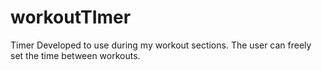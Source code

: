 # workoutTImer

Timer Developed to use during my workout sections. 
The user can freely set the time between workouts.
